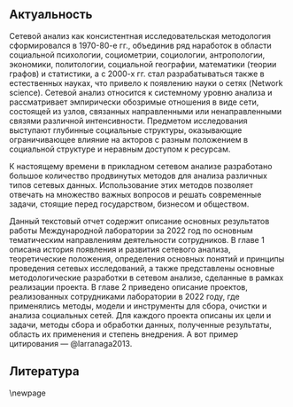 ## Актуальность
Сетевой анализ как консистентная исследовательская методология сформировался в 1970-80-е гг., объединив ряд наработок в области социальной психологии, социометрии, социологии, антропологии, экономики, политологии, социальной географии, математики (теории графов) и статистики, а с 2000-х гг. стал разрабатываться также в естественных науках, что привело к появлению науки о сетях (Network science). Сетевой анализ относится к системному уровню анализа и рассматривает эмпирически обозримые отношения в виде сети, состоящей из узлов, связанных направленными или ненаправленными связями различной интенсивности. Предметом исследования выступают глубинные социальные структуры, оказывающие ограничивающее влияние на акторов с разным положением в социальной структуре и неравным доступом к ресурсам.

К настоящему времени в прикладном сетевом анализе разработано большое количество продвинутых методов для анализа различных типов сетевых данных. Использование этих методов позволяет отвечать на множество важных вопросов и решать современные задачи, стоящие перед государством, бизнесом и обществом.

Данный текстовый отчет содержит описание основных результатов работы Международной лаборатории за 2022 год по основным тематическим направлениям деятельности сотрудников. В главе 1 описана история появления и развития сетевого анализа, теоретические положения, определения основных понятий и принципы проведения сетевых исследований, а также представлены основные методологические разработки в сетевом анализе, сделанные в рамках реализации проекта. В главе 2 приведено описание проектов, реализованных сотрудниками лаборатории в 2022 году, где применялись методы, модели и инструменты для сбора, очистки и анализа социальных сетей. Для каждого проекта описаны их цели и задачи, методы сбора и обработки данных, полученные результаты, область их применения и степень внедрения. А вот пример цитирования — @larranaga2013.

## Литература
\newpage